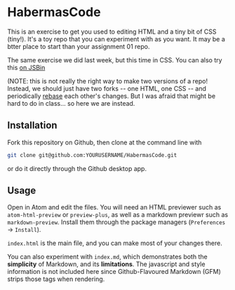 # HabermasCode

This is an exercise to get you used to editing HTML and a tiny bit of CSS (tiny!). It's a toy repo that you can experiment with as you want. It may be a btter place to start than your assignment 01 repo.  


The same exercise we did last week, but this time in CSS. You can also try this [on JSBin](http://jsbin.com/yawujap/1/edit?html,css,js,output)

(NOTE: this is not really the right way to make two versions of a repo! Instead, we should just have two forks -- one HTML, one CSS -- and periodically [rebase](https://www.atlassian.com/git/tutorials/merging-vs-rebasing) each other's changes. But I was afraid that might be hard to do in class... so here we are instead.

## Installation
Fork this repository on Github, then clone at the command line with 
```sh
git clone git@github.com:YOURUSERNAME/HabermasCode.git
```
or do it directly through the Github desktop app. 

## Usage
Open in Atom and edit the files. You will need an HTML previewer such as `atom-html-preview` or `preview-plus`, as well as a markdown previewr such as `markdown-preview`. Install them through the package managers (`Preferences` -> `Install`). 

`index.html` is the main file, and you can make most of your changes there.

You can also experiment with `index.md`, which demonstrates both the __simplicity__ of Markdown, and its __limitations__. The javascript and style information is not included here since Github-Flavoured Markdown (GFM) strips those tags when rendering.




